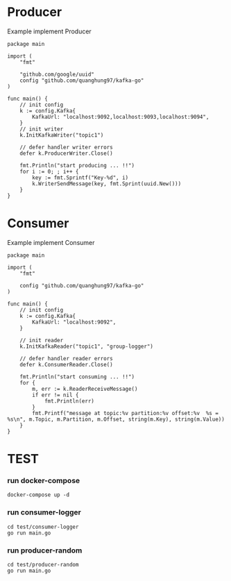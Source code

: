 # Producer

Example implement Producer

```
package main

import (
	"fmt"

	"github.com/google/uuid"
	config "github.com/quanghung97/kafka-go"
)

func main() {
    // init config
	k := config.Kafka{
		KafkaUrl: "localhost:9092,localhost:9093,localhost:9094",
	}
    // init writer
	k.InitKafkaWriter("topic1")

    // defer handler writer errors
	defer k.ProducerWriter.Close()

	fmt.Println("start producing ... !!")
	for i := 0; ; i++ {
		key := fmt.Sprintf("Key-%d", i)
		k.WriterSendMessage(key, fmt.Sprint(uuid.New()))
	}
}
```

# Consumer

Example implement Consumer

```
package main

import (
	"fmt"

	config "github.com/quanghung97/kafka-go"
)

func main() {
    // init config
	k := config.Kafka{
		KafkaUrl: "localhost:9092",
	}

    // init reader
	k.InitKafkaReader("topic1", "group-logger")

    // defer handler reader errors
	defer k.ConsumerReader.Close()
    
	fmt.Println("start consuming ... !!")
	for {
		m, err := k.ReaderReceiveMessage()
		if err != nil {
			fmt.Println(err)
		}
		fmt.Printf("message at topic:%v partition:%v offset:%v	%s = %s\n", m.Topic, m.Partition, m.Offset, string(m.Key), string(m.Value))
	}
}
```
# TEST

### run docker-compose
```
docker-compose up -d
```

### run consumer-logger

```
cd test/consumer-logger
go run main.go
```

### run producer-random

```
cd test/producer-random
go run main.go
```
